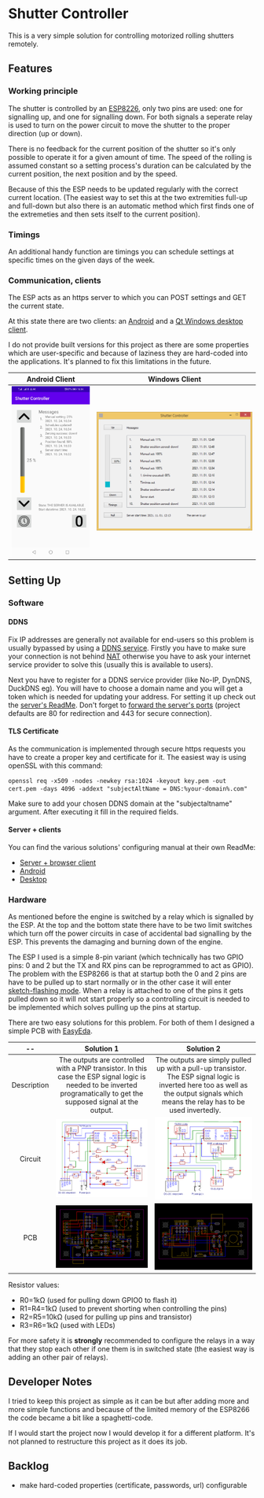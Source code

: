 # Shutter Controller

This is a very simple solution for controlling motorized rolling shutters remotely.

## Features

### Working principle
The shutter is controlled by an [ESP8226](https://www.espressif.com/en/products/socs/esp8266), only two pins are used: one for signalling up, and one for signalling down. For both signals a seperate relay is used to turn on the power circuit to move the shutter to the proper direction (up or down).

There is no feedback for the current position of the shutter so it's only possible to operate it for a given amount of time. The speed of the rolling is assumed constant so a setting process's duration can be calculated by the current position, the next position and by the speed.

Because of this the ESP needs to be updated regularly with the correct current location. (The easiest way to set this at the two extremities full-up and full-down but also there is an automatic method which first finds one of the extremeties and then sets itself to the current position).

### Timings
An additional handy function are timings you can schedule settings at specific times on the given days of the week.

### Communication, clients
The ESP acts as an https server to which you can POST settings and GET the current state.

At this state there are two clients: an [Android](./Android%20Client) and a [Qt Windows desktop client](./Desktop%20Client).

I do not provide built versions for this project as there are some properties which are user-specific and because of laziness they are hard-coded into the applications. It's planned to fix this limitations in the future. 

Android Client   |  Windows Client
:-------------------------:|:-------------------------:
<img src="./Images/Android%20Client/Main.jpg" alt="drawing" width="300"/>  |  <img src="./Images/Desktop%20Client/Main.png" alt="drawing"/>

## Setting Up 
### Software
#### DDNS
Fix IP addresses are generally not available for end-users so this problem is usually bypassed by using a [DDNS service](https://en.wikipedia.org/wiki/Dynamic_DNS). Firstly you have to make sure your connection is not behind [NAT](https://en.wikipedia.org/wiki/Network_address_translation) otherwise you have to ask your internet service provider to solve this (usually this is available to users).

Next you have to register for a DDNS service provider (like No-IP, DynDNS, DuckDNS eg). You will have to choose a domain name and you will get a token which is needed for updating your address. For setting it up check out the [server's ReadMe](./ESP8266_Server/ReadMe.md). Don't forget to [forward the server's ports](https://en.wikipedia.org/wiki/Port_forwarding) (project defaults are 80 for redirection and 443 for secure connection).

#### TLS Certificate
As the communication is implemented through secure https requests you have to create a proper key and certificate for it. The easiest way is using openSSL with this command:

    openssl req -x509 -nodes -newkey rsa:1024 -keyout key.pem -out cert.pem -days 4096 -addext "subjectAltName = DNS:%your-domain%.com"

Make sure to add your chosen DDNS domain at the "subjectaltname" argument. After executing it fill in the required fields.

#### Server + clients
You can find the various solutions' configuring manual at their own ReadMe:
* [Server + browser client](./ESP8266_Server/ReadMe.md)
* [Android](./Android%20Client/ReadMe.md)
* [Desktop](./Desktop%20Client/ReadMe.md)

### Hardware

As mentioned before the engine is switched by a relay which is signalled by the ESP. At the top and the bottom state there have to be two limit switches which turn off the power circuits in case of accidental bad signalling by the ESP. This prevents the damaging and burning down of the engine.

The ESP I used is a simple 8-pin variant (which technically has two GPIO pins: 0 and 2 but the TX and RX pins can be reprogrammed to act as GPIO). The problem with the ESP8266 is that at startup both the 0 and 2 pins are have to be pulled up to start normally or in the other case it will enter [sketch-flashing mode](https://www.esp8266.com/wiki/doku.php?id=esp8266_gpio_pin_allocations). When a relay is attached to one of the pins it gets pulled down so it will not start properly so a controlling circuit is needed to be implemented which solves pulling up the pins at startup.

There are two easy solutions for this problem. For both of them I designed a simple PCB with [EasyEda](https://easyeda.com/).

   --   |   Solution 1   |  Solution 2
:-------------------------:|:-------------------------:|:-------------------------:
Description | The outputs are controlled with a PNP transistor. In this case the ESP signal logic is needed to be inverted programatically to get the supposed signal at the output. | The outputs are simply pulled up with a pull-up transistor. &nbsp; The ESP signal logic is inverted here too as well as the output signals which means the relay has to be used invertedly.&nbsp;&nbsp;&nbsp;&nbsp;&nbsp;&nbsp;&nbsp;&nbsp;&nbsp;
Circuit | <img src="./Images/Hardware/Circuit-1.png" alt="drawing"/>  |  <img src="./Images/Hardware/Circuit-2.png" alt="drawing"/>
PCB | <img src="./Images/Hardware/PCB-1.png" alt="drawing"/>  |  <img src="./Images/Hardware/PCB-2.png" alt="drawing"/>

Resistor values:
* R0=1kΩ (used for pulling down GPIO0  to flash it)
* R1=R4=1kΩ (used to prevent shorting when controlling the pins)
* R2=R5=10kΩ (used for pulling up pins and transistor)
* R3=R6=1kΩ (used with LEDs)

For more safety it is **strongly** recommended to configure the relays in a way that they stop each other if one them is in switched state (the easiest way is adding an other pair of relays).

## Developer Notes
I tried to keep this project as simple as it can be but after adding more and more simple functions and because of the limited memory of the ESP8266 the code became a bit like a spaghetti-code.

If I would start the project now I would develop it for a different platform. It's not planned to restructure this project as it does its job.

## Backlog
* make hard-coded properties (certificate, passwords, url) configurable